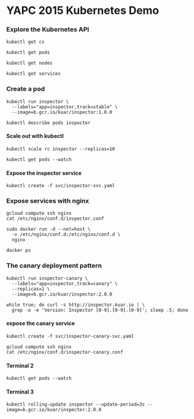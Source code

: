 # YAPC 2015 Kubernetes Demo

### Explore the Kubernetes API

```
kubectl get cs
```

```
kubectl get pods
```

```
kubectl get nodes
```

```
kubectl get services
```

### Create a pod

```
kubectl run inspector \
  --labels="app=inspector,track=stable" \
  --image=b.gcr.io/kuar/inspector:1.0.0
```

```
kubectl describe pods inspector
```

#### Scale out with kubectl

```
kubectl scale rc inspector --replicas=10
```

```
kubectl get pods --watch
```

#### Expose the inspector service

```
kubectl create -f svc/inspector-svc.yaml
```

### Expose services with nginx

```
gcloud compute ssh nginx
cat /etc/nginx/conf.d/inspector.conf
```

```
sudo docker run -d --net=host \
  -v /etc/nginx/conf.d:/etc/nginx/conf.d \
  nginx

```
```
docker ps
```

### The canary deployment pattern

```
kubectl run inspector-canary \
  --labels="app=inspector,track=canary" \
  --replicas=1 \
  --image=b.gcr.io/kuar/inspector:2.0.0
```

```
while true; do curl -s http://inspector.kuar.io | \
  grep -o -e 'Version: Inspector [0-9].[0-9].[0-9]'; sleep .5; done
```

#### expose the canary service

```
kubectl create -f svc/inspector-canary-svc.yaml
```

```
gcloud compute ssh nginx
cat /etc/nginx/conf.d/inspector-canary.conf
```

#### Terminal 2

```
kubectl get pods --watch
```

#### Terminal 3

```
kubectl rolling-update inspector --update-period=3s --image=b.gcr.io/kuar/inspector:2.0.0
```
